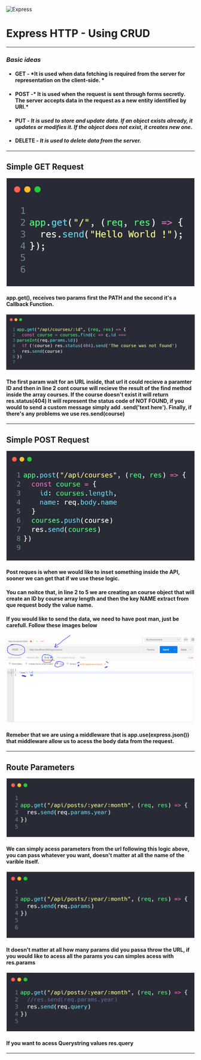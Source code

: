 ![Express](https://miro.medium.com/max/365/1*Jr3NFSKTfQWRUyjblBSKeg.png)
# Express HTTP - Using CRUD
-----

### *Basic ideas*

* #### **GET** - *It is used when data fetching is required from the server for representation on the client-side.  *
* #### **POST** -* It is used when the request is sent through forms secretly. The server accepts data in the request as a new entity identified by URI.*
* #### **PUT** - *It is used to store and update data. If an object exists already, it updates or modifies it. If the object does not exist, it creates new one.*
* #### **DELETE** - *It is used to delete data from the server.*

-----

## **Simple GET Request**

![GETMETHOD](index-f16a26babc.png)
#### app.get(), receives two params first the **PATH** and the second it's a **Callback Function**.

![GETMETHOD2](index-ff536b6626.png)

#### The first param wait for an URL inside, that url it could recieve a paramter ID and then in line 2 **cont course** will recieve the result of the find method inside the array **courses**. If the course doesn't exist it will return **res.status(404)** It will represent the status code of NOT FOUND, if you would to send a custom message simply add **.send('text here')**. Finally, if there's any problems we use **res.send(course)**
-----
## **Simple POST Request**

![POSTMETHOD](index-faea342bc6.png)

#### Post reques is when we would like to inset something inside the API, sooner we can get that if we use these logic.

#### You can noitce that, in line 2 to 5 we are creating an course object that will create an ID by course array length and then the key NAME extract from que **request body** the value name.


#### If you would like to send the data, we need to have post man, just be carefull. Follow these images below

![POSTMAN](postman.png)

#### Remeber that we are using a middleware that is **app.use(express.json())** that middleware allow us to acess the body data from the request.
-----

## **Route Parameters**

![PARAMSITEM](index-15be33c2e5.png)

#### We can simply acess parameters from the url following this logic above, you can pass whatever you want, doesn't matter at all the name of the varible itself.

![PARAMS](index-532c126b6b.png)

#### It doesn't matter at all how many params did you passa throw the URL, if you would like to acess **all** the params you can simples acess with **res.params**

![QUERY](index-55b12e5a4d.png)

#### If you want to acess Querystring values **res.query**
-----
